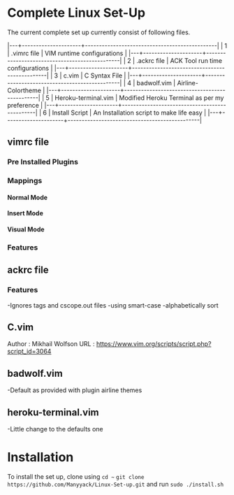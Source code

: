 # Complete Linux Set-Up
The current complete set up currently consist of following files.

|---+---------------------+-----------------------------------------------|
| 1 | .vimrc file         | VIM runtime configurations                    |
|---+---------------------+-----------------------------------------------|
| 2 | .ackrc file         | ACK Tool run time configurations              |
|---+---------------------+-----------------------------------------------|
| 3 | c.vim               | C Syntax File                                 |
|---+---------------------+-----------------------------------------------|
| 4 | badwolf.vim         | Airline-Colortheme                            |
|---+---------------------+-----------------------------------------------|
| 5 | Heroku-terminal.vim | Modified Heroku Terminal as per my preference |
|---+---------------------+-----------------------------------------------|
| 6 | Install Script      | An Installation script to make life easy      |
|---+---------------------+-----------------------------------------------|

## vimrc file

### Pre Installed Plugins

### Mappings

#### Normal Mode

#### Insert Mode

#### Visual Mode

### Features

## ackrc file

### Features
-Ignores tags and cscope.out files
-using smart-case
-alphabetically sort

## C.vim
Author  : Mikhail Wolfson
URL     : https://www.vim.org/scripts/script.php?script_id=3064

## badwolf.vim
-Default as provided with plugin airline themes

## heroku-terminal.vim
-Little change to the defaults one

# Installation
To install the set up, clone using 
`cd ~`
`git clone https://github.com/Manyyack/Linux-Set-up.git`
and run
`sudo ./install.sh`
